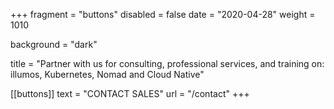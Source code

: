+++
fragment = "buttons"
disabled = false
date = "2020-04-28"
weight = 1010

background = "dark"

title = "Partner with us for consulting, professional services, and training on: illumos, Kubernetes, Nomad and Cloud Native"

[[buttons]]
    text = "CONTACT SALES"
    url = "/contact"
+++